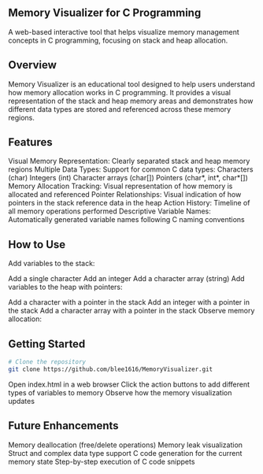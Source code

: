## Memory Visualizer for C Programming
A web-based interactive tool that helps visualize memory management concepts in C programming, focusing on stack and heap allocation.

## Overview
Memory Visualizer is an educational tool designed to help users understand how memory allocation works in C programming. It provides a visual representation of the stack and heap memory areas and demonstrates how different data types are stored and referenced across these memory regions.

## Features
Visual Memory Representation: Clearly separated stack and heap memory regions
Multiple Data Types: Support for common C data types:
Characters (char)
Integers (int)
Character arrays (char[])
Pointers (char*, int*, char*[])
Memory Allocation Tracking: Visual representation of how memory is allocated and referenced
Pointer Relationships: Visual indication of how pointers in the stack reference data in the heap
Action History: Timeline of all memory operations performed
Descriptive Variable Names: Automatically generated variable names following C naming conventions

## How to Use
Add variables to the stack:

Add a single character
Add an integer
Add a character array (string)
Add variables to the heap with pointers:

Add a character with a pointer in the stack
Add an integer with a pointer in the stack
Add a character array with a pointer in the stack
Observe memory allocation:

## Getting Started
```bash
# Clone the repository
git clone https://github.com/blee1616/MemoryVisualizer.git
```
Open index.html in a web browser
Click the action buttons to add different types of variables to memory
Observe how the memory visualization updates

## Future Enhancements
Memory deallocation (free/delete operations)
Memory leak visualization
Struct and complex data type support
C code generation for the current memory state
Step-by-step execution of C code snippets
